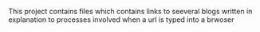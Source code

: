 This project contains files which contains links to seeveral blogs written in explanation to processes involved when a url is typed into a brwoser
